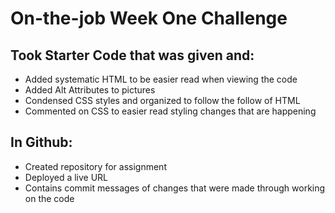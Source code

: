 # On-the-job Week One Challenge

## Took Starter Code that was given and:

* Added systematic HTML to be easier read when viewing the code
* Added Alt Attributes to pictures
* Condensed CSS styles and organized to follow the follow of HTML
* Commented on CSS to easier read styling changes that are happening

## In Github:

* Created repository for assignment
* Deployed a live URL
* Contains commit messages of changes that were made through working on the code

